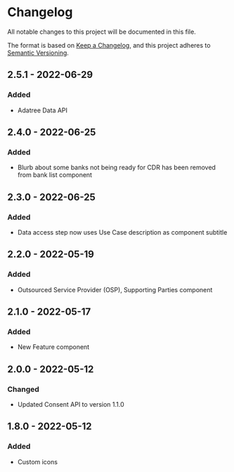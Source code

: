 # Changelog

All notable changes to this project will be documented in this file.

The format is based on [Keep a Changelog](https://keepachangelog.com/en/1.0.0/),
and this project adheres to [Semantic Versioning](https://semver.org/spec/v2.0.0.html).

## 2.5.1 - 2022-06-29

### Added

- Adatree Data API

## 2.4.0 - 2022-06-25

### Added

- Blurb about some banks not being ready for CDR has been removed from bank list component

## 2.3.0 - 2022-06-25

### Added

- Data access step now uses Use Case description as component subtitle

## 2.2.0 - 2022-05-19

### Added

- Outsourced Service Provider (OSP), Supporting Parties component

## 2.1.0 - 2022-05-17

### Added

- New Feature component

## 2.0.0 - 2022-05-12

### Changed

- Updated Consent API to version 1.1.0

## 1.8.0 - 2022-05-12

### Added

- Custom icons
